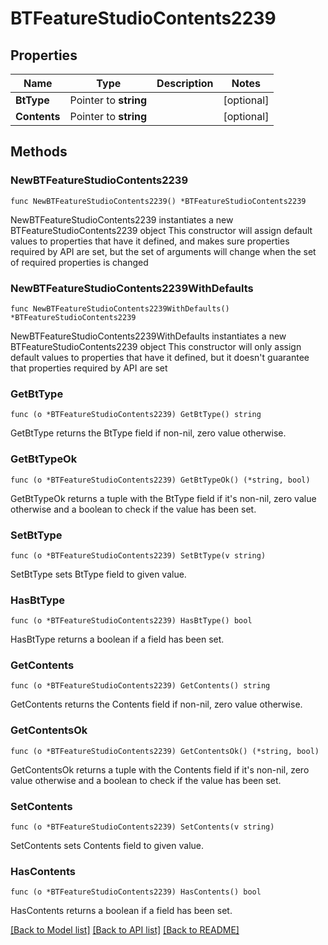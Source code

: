 # BTFeatureStudioContents2239

## Properties

Name | Type | Description | Notes
------------ | ------------- | ------------- | -------------
**BtType** | Pointer to **string** |  | [optional] 
**Contents** | Pointer to **string** |  | [optional] 

## Methods

### NewBTFeatureStudioContents2239

`func NewBTFeatureStudioContents2239() *BTFeatureStudioContents2239`

NewBTFeatureStudioContents2239 instantiates a new BTFeatureStudioContents2239 object
This constructor will assign default values to properties that have it defined,
and makes sure properties required by API are set, but the set of arguments
will change when the set of required properties is changed

### NewBTFeatureStudioContents2239WithDefaults

`func NewBTFeatureStudioContents2239WithDefaults() *BTFeatureStudioContents2239`

NewBTFeatureStudioContents2239WithDefaults instantiates a new BTFeatureStudioContents2239 object
This constructor will only assign default values to properties that have it defined,
but it doesn't guarantee that properties required by API are set

### GetBtType

`func (o *BTFeatureStudioContents2239) GetBtType() string`

GetBtType returns the BtType field if non-nil, zero value otherwise.

### GetBtTypeOk

`func (o *BTFeatureStudioContents2239) GetBtTypeOk() (*string, bool)`

GetBtTypeOk returns a tuple with the BtType field if it's non-nil, zero value otherwise
and a boolean to check if the value has been set.

### SetBtType

`func (o *BTFeatureStudioContents2239) SetBtType(v string)`

SetBtType sets BtType field to given value.

### HasBtType

`func (o *BTFeatureStudioContents2239) HasBtType() bool`

HasBtType returns a boolean if a field has been set.

### GetContents

`func (o *BTFeatureStudioContents2239) GetContents() string`

GetContents returns the Contents field if non-nil, zero value otherwise.

### GetContentsOk

`func (o *BTFeatureStudioContents2239) GetContentsOk() (*string, bool)`

GetContentsOk returns a tuple with the Contents field if it's non-nil, zero value otherwise
and a boolean to check if the value has been set.

### SetContents

`func (o *BTFeatureStudioContents2239) SetContents(v string)`

SetContents sets Contents field to given value.

### HasContents

`func (o *BTFeatureStudioContents2239) HasContents() bool`

HasContents returns a boolean if a field has been set.


[[Back to Model list]](../README.md#documentation-for-models) [[Back to API list]](../README.md#documentation-for-api-endpoints) [[Back to README]](../README.md)


